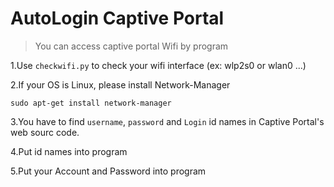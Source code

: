 # AutoLogin Captive Portal

> You can access captive portal Wifi by program

1.Use `checkwifi.py` to check your wifi interface (ex: wlp2s0 or wlan0 ...)

2.If your OS is Linux, please install Network-Manager
  
   `sudo apt-get install network-manager`

3.You have to  find `username`, `password` and `Login` id names in Captive Portal's web sourc code.

4.Put id names  into program

5.Put your Account and  Password into program
